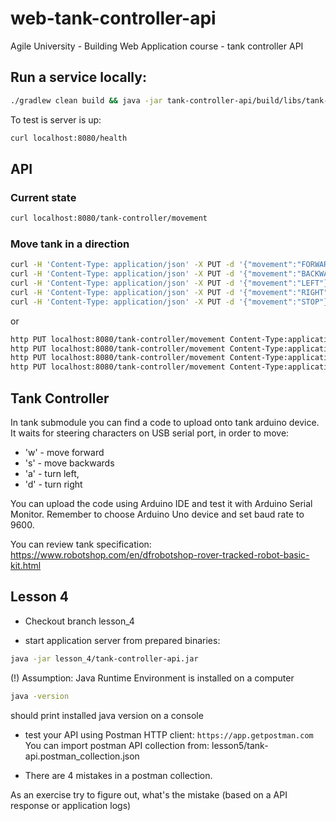 # web-tank-controller-api
Agile University - Building Web Application course - tank controller API

## Run a service locally:

```bash
./gradlew clean build && java -jar tank-controller-api/build/libs/tank-controller-api*.jar
```
 To test is server is up:
 
 ```bash
curl localhost:8080/health
```

## API

### Current state
```bash
curl localhost:8080/tank-controller/movement
```

### Move tank in a direction
```bash
curl -H 'Content-Type: application/json' -X PUT -d '{"movement":"FORWARD"}' localhost:8080/tank-controller/movement
curl -H 'Content-Type: application/json' -X PUT -d '{"movement":"BACKWARD"}' localhost:8080/tank-controller/movement
curl -H 'Content-Type: application/json' -X PUT -d '{"movement":"LEFT"}' localhost:8080/tank-controller/movement
curl -H 'Content-Type: application/json' -X PUT -d '{"movement":"RIGHT"}' localhost:8080/tank-controller/movement
curl -H 'Content-Type: application/json' -X PUT -d '{"movement":"STOP"}' localhost:8080/tank-controller/movement
```
or

```bash
http PUT localhost:8080/tank-controller/movement Content-Type:application/json movementDirection=FORWARD
http PUT localhost:8080/tank-controller/movement Content-Type:application/json movementDirection=BACKWARD
http PUT localhost:8080/tank-controller/movement Content-Type:application/json movementDirection=LEFT
http PUT localhost:8080/tank-controller/movement Content-Type:application/json movementDirection=RIGHT
```
## Tank Controller

In tank submodule you can find a code to upload onto tank arduino device.
It waits for steering characters on USB serial port, in order to move:
- 'w' - move forward
- 's' - move backwards
- 'a' - turn left, 
- 'd' - turn right

You can upload the code using Arduino IDE and test it with Arduino Serial Monitor.
Remember to choose Arduino Uno device and set baud rate to 9600.

You can review tank specification: https://www.robotshop.com/en/dfrobotshop-rover-tracked-robot-basic-kit.html

## Lesson 4

- Checkout branch lesson_4

- start application server from prepared binaries:

```bash
java -jar lesson_4/tank-controller-api.jar
```

(!) Assumption: Java Runtime Environment is installed on a computer
```bash
java -version
```
should print installed java version on a console

- test your API using Postman HTTP client:
```https://app.getpostman.com```
You can import postman API collection from: lesson5/tank-api.postman_collection.json

- There are 4 mistakes in a postman collection.

As an exercise try to figure out, what's the mistake (based on a API response or application logs)

   
